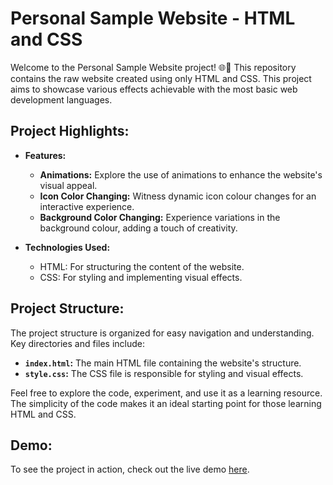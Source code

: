 # Personal Sample Website - HTML and CSS

Welcome to the Personal Sample Website project! 🌐🚀 This repository contains the raw website created using only HTML and CSS. This project aims to showcase various effects achievable with the most basic web development languages.

## Project Highlights:

- **Features:**
    - **Animations:** Explore the use of animations to enhance the website's visual appeal.
    - **Icon Color Changing:** Witness dynamic icon colour changes for an interactive experience.
    - **Background Color Changing:** Experience variations in the background colour, adding a touch of creativity.

- **Technologies Used:**
    - HTML: For structuring the content of the website.
    - CSS: For styling and implementing visual effects.

## Project Structure:

The project structure is organized for easy navigation and understanding. Key directories and files include:

- **`index.html`:** The main HTML file containing the website's structure.
- **`style.css`:** The CSS file is responsible for styling and visual effects.

Feel free to explore the code, experiment, and use it as a learning resource. The simplicity of the code makes it an ideal starting point for those learning HTML and CSS.

## Demo:

To see the project in action, check out the live demo [here](https://harshiljain4073.github.io/Personal-Sample-Website---HTML-and-CSS/).
